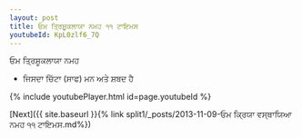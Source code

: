 ```yaml
---
layout: post
title: ਓਮ ਤ੍ਰਿਸ਼ੂਕਲਾਯਾ ਨਮਹ ੧੧ ਟਾਇਮਸ
youtubeId: KpL0zlf6_7Q
---
```

 
 
 ਓਮ ਤ੍ਰਿਸ਼ੂਕਲਾਯਾ ਨਮਹ  
 
 -  ਜਿਸਦਾ ਚਿੱਟਾ (ਸਾਫ) ਮਨ ਅਤੇ ਸ਼ਬਦ ਹੈ 
 
  
 
  
 
 
 
 
 
 


{% include youtubePlayer.html id=page.youtubeId %}
 
[Next]({{ site.baseurl }}{% link  split1/_posts/2013-11-09-ਓਮ ਕ੍ਰਿਯਾ ਵਸ੍ਥਾਯਿਆ ਨਮਹ ੧੧ ਟਾਇਮਸ.md%})
 
